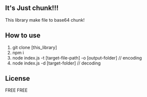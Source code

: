 ## It's Just chunk!!!

This library make file to base64 chunk!

## How to use

1. git clone [this_library]
2. npm i
3. node index.js -t [target-file-path] -o [output-folder] // encoding
4. node index.js -d [target-folder] // decoding

## License

FREE FREE

